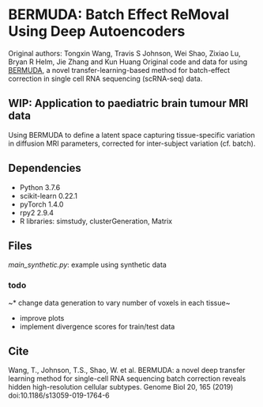 # BERMUDA: Batch Effect ReMoval Using Deep Autoencoders
Original authors:
Tongxin Wang, Travis S Johnson, Wei Shao, Zixiao Lu, Bryan R Helm, Jie Zhang and Kun Huang
Original code and data for using [BERMUDA](https://genomebiology.biomedcentral.com/articles/10.1186/s13059-019-1764-6 "BERMUDA"), a novel transfer-learning-based method for batch-effect correction in single cell RNA sequencing (scRNA-seq) data.

## WIP: Application to paediatric brain tumour MRI data
Using BERMUDA to define a latent space capturing tissue-specific variation in diffusion MRI parameters, corrected for inter-subject variation (cf. batch).

## Dependencies
* Python 3.7.6
* scikit-learn 0.22.1
* pyTorch 1.4.0
* rpy2 2.9.4
* R libraries: simstudy, clusterGeneration, Matrix

## Files
*main_synthetic.py*: example using synthetic data

### todo
~* change data generation to vary number of voxels in each tissue~
* improve plots
* implement divergence scores for train/test data


## Cite
Wang, T., Johnson, T.S., Shao, W. et al. BERMUDA: a novel deep transfer learning method for single-cell RNA sequencing batch correction reveals hidden high-resolution cellular subtypes. Genome Biol 20, 165 (2019) doi:10.1186/s13059-019-1764-6
